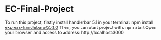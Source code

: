 # EC-Final-Project
To run this project, firstly install handlerbar 5.1 in your terminal: npm install express-handlebars@5.1.0
Then, you can start project with: npm start
Open your browser, and access to address: http://localhost:3000
